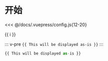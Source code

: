# 开始

<<< @/docs/.vuepress/config.js{12-20}

<ClientOnly>
  <HelloWorld />
</ClientOnly>

<span v-for="i in 3">{{ i }} </span>

<!-- {{ $page }} -->

::: v-pre
`{{ This will be displayed as-is }}`
:::

```js
{{ This will be displayed as-is }}
```
